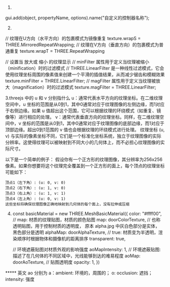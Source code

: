 1.
gui.add(object, propertyName, options).name("自定义的控制器名称");

2.
// 纹理在U方向（水平方向）的包裹模式为镜像重复
texture.wrapS = THREE.MirroredRepeatWrapping;
// 纹理在V方向（垂直方向）的包裹模式为普通重复
texture.wrapT = THREE.RepeatWrapping

// 设置当 放大或 缩小 的纹理显示
// minFilter 属性用于定义当纹理被缩小（minification）时的过滤模式
// THREE.LinearFilter 是一种线性过滤模式，它会使用纹理坐标周围的像素值来创建一个平滑的插值结果，从而减少锯齿和模糊效果
texture.minFilter = THREE.LinearFilter;
// magFilter 属性用于定义当纹理被放大（magnification）时的过滤模式
texture.magFilter = THREE.LinearFilter;

3.threejs 中的 u 和 v 分别指什么
    u：通常代表水平方向的纹理坐标。在二维纹理空间中，u 坐标的范围是从0到1，其中0通常对应于纹理图像的左侧边缘，而1对应于右侧边缘。如果 u 值超出这个范围，它可以根据纹理的环绕模式（如重复、镜像等）进行相应的处理。
    v：通常代表垂直方向的纹理坐标。同样，在二维纹理空间中，v 坐标的范围是从0到1，其中0通常对应于纹理图像的底部边缘，而1对应于顶部边缘。超出0到1范围的 v 值也会根据纹理的环绕模式进行处理。
纹理坐标 (u, v) 与实际的像素坐标不同，它们是一个标准化坐标系统，独立于纹理图像的实际分辨率。这使得纹理可以被映射到不同大小的几何体上，而不必担心纹理图像的实际尺寸。

以下是一个简单的例子：
    假设你有一个正方形的纹理图像，其分辨率为256x256像素。如果你想要将这个纹理完全覆盖到一个正方形的面上，每个顶点的纹理坐标可能如下：

    顶点1（左下角）: (u: 0, v: 0)
    顶点2（右下角）: (u: 1, v: 0)
    顶点3（右上角）: (u: 1, v: 1)
    顶点4（左上角）: (u: 0, v: 1)
    这些坐标将确保纹理图像正确地映射到几何体的每个面上，没有拉伸或压缩

4. const basicMaterial = new THREE.MeshBasicMaterial({
    color: "#ffff00",
    // map: 材质的纹理贴图，材质的颜色贴图
    map: doorColorTexture,
    // 也称透明贴图，用于控制材质的透明度， 原本 alpha.jpg 中灰白色部分是实体， 黑色部分是透明
    alphaMap: doorAlphaTexture,
    // true: 材质变为半透明，渲染顺序时根据物体和摄像机的距离排序
    transparent: true,
    
    // 环境遮蔽贴图对材质外观的影响强度
    aoMapIntensity: 1,
    // 环境遮蔽贴图: 描述了在几何体的不同区域中，光线能够到达的难易程度
    aoMap: doorAoTexture,
    // 贴图透明度
    opacity: 1,
})

***** 英文
ao 分别为 a：ambient: 环境的，周围的； 
o: occlusion: 遮挡；
intensity: 强度
